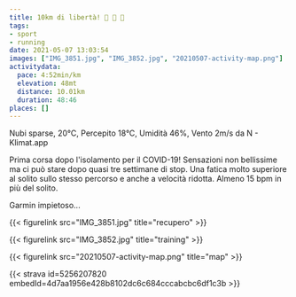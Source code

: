 ```yaml
---
title: 10km di libertà! 🦠 🦠 🦠
tags:
- sport
- running
date: 2021-05-07 13:03:54
images: ["IMG_3851.jpg", "IMG_3852.jpg", "20210507-activity-map.png"]
activitydata:
  pace: 4:52min/km
  elevation: 48mt
  distance: 10.01km
  duration: 48:46
places: []
---
```


Nubi sparse, 20°C, Percepito 18°C, Umidità 46%, Vento 2m/s da N - Klimat.app

<!--more-->

Prima corsa dopo l'isolamento per il COVID-19!
Sensazioni non bellissime ma ci può stare dopo quasi tre settimane di stop. 
Una fatica molto superiore al solito sullo stesso percorso e anche a velocità ridotta. Almeno 15 bpm in più del solito.

Garmin impietoso...

{{< figurelink src="IMG_3851.jpg" title="recupero" >}}

{{< figurelink src="IMG_3852.jpg" title="training" >}}



{{< figurelink src="20210507-activity-map.png" title="map" >}}


{{< strava id=5256207820 embedId=4d7aa1956e428b8102dc6c684cccabcbc6df1c3b >}}
